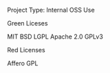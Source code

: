 Project Type: Internal OSS Use

Green Liceses

MIT
BSD
LGPL
Apache 2.0
GPLv3

Red Licenses

Affero GPL
